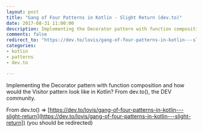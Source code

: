 ```yaml
---
layout: post
title: "Gang of Four Patterns in Kotlin - Slight Return (dev.to)"
date: 2017-08-31 11:00:00
description: Implementing the Decorator pattern with function composition and how would the Visitor pattern look like in Kotlin?  (from dev.to)
comments: false
redirect_to: "https://dev.to/lovis/gang-of-four-patterns-in-kotlin---slight-return"
categories:
- kotlin
- patterns
- dev.to

---
```

Implementing the Decorator pattern with function composition and how would the Visitor pattern look like in Kotlin?
From dev.to(), the DEV community.

From dev.to() => [https://dev.to/lovis/gang-of-four-patterns-in-kotlin---slight-return](https://dev.to/lovis/gang-of-four-patterns-in-kotlin---slight-return]) (you should be redirected)
